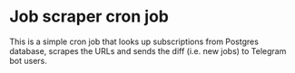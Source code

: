 # Job scraper cron job

This is a simple cron job that looks up subscriptions from Postgres database, scrapes the URLs and sends the diff (i.e.
new jobs) to Telegram bot users.
